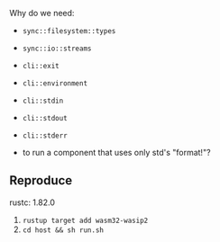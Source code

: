 Why do we need:
* `sync::filesystem::types`
* `sync::io::streams`
* `cli::exit`
* `cli::environment`
* `cli::stdin`
* `cli::stdout`
* `cli::stderr`

* to run a component that uses only std's "format!"?

## Reproduce
rustc: 1.82.0

1. `rustup target add wasm32-wasip2`
2. `cd host && sh run.sh`